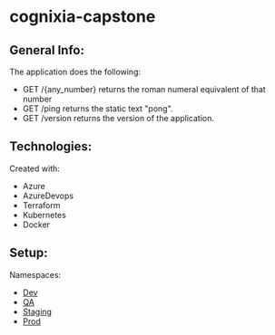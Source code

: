 # cognixia-capstone

## General Info:

The application does the following: 
* GET /{any_number} returns the roman numeral equivalent of that number
* GET /ping returns the static text "pong".
* GET /version returns the version of the application.


## Technologies:

Created with:
* Azure
* AzureDevops
* Terraform
* Kubernetes
* Docker

## Setup:

Namespaces:
* [Dev](http://20.118.17.30/ping)
* [QA](http://20.236.242.139/ping)
* [Staging](http://20.236.242.185/ping)
* [Prod](http://20.236.243.35/ping)
